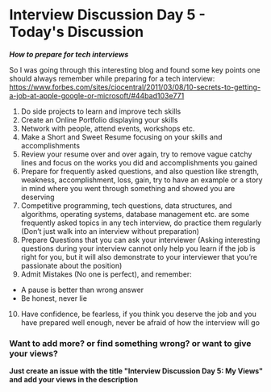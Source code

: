 # Interview Discussion Day 5 - Today's Discussion

**_How to prepare for tech interviews_**

So I was going through this interesting blog and found some key points one should always remember while preparing for a tech interview: https://www.forbes.com/sites/ciocentral/2011/03/08/10-secrets-to-getting-a-job-at-apple-google-or-microsoft/#44bad103e771

1. Do side projects to learn and improve tech skills
2. Create an Online Portfolio displaying your skills
3. Network with people, attend events, workshops etc.
4. Make a Short and Sweet Resume focusing on your skills and accomplishments
5. Review your resume over and over again, try to remove vague catchy lines and focus on the works you did and accomplishments you gained
6. Prepare for frequently asked questions, and also question like strength, weakness, accomplishment, loss, gain, try to have an example or a story in mind where you went through something and showed you are deserving
7. Competitive programming, tech questions, data structures, and algorithms, operating systems, database management etc. are some frequently asked topics in any tech interview, do practice them regularly (Don’t just walk into an interview without preparation)
8. Prepare Questions that you can ask your interviewer (Asking interesting questions during your interview cannot only help you learn if the job is right for you, but it will also demonstrate to your interviewer that you’re passionate about the position)
9. Admit Mistakes (No one is perfect), and remember:
  - A pause is better than wrong answer
  - Be honest, never lie
10. Have confidence, be fearless, if you think you deserve the job and you have prepared well enough, never be afraid of how the interview will go

### Want to add more? or find something wrong? or want to give your views? 

**Just create an issue with the title "Interview Discussion Day 5: My Views" and add your views in the description**

